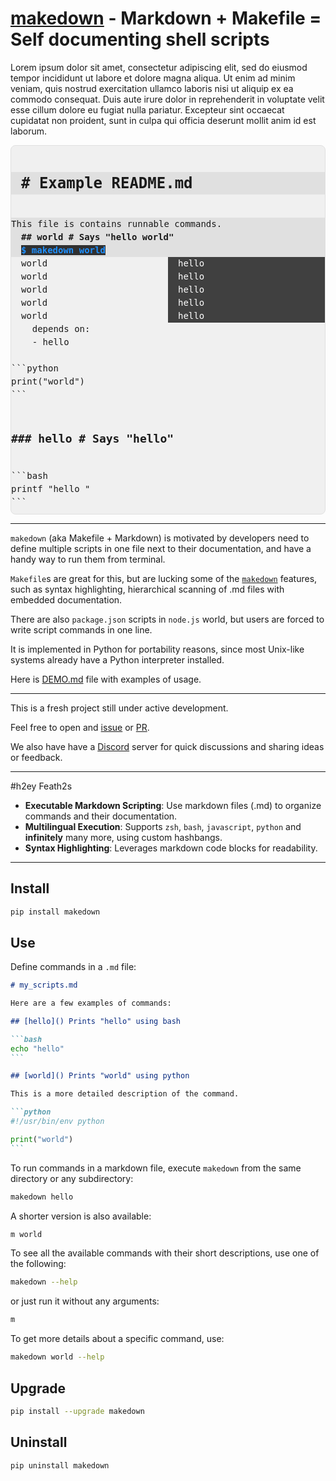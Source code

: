 # [makedown](https://makedown.dev) - Markdown + Makefile = Self documenting shell scripts

Lorem ipsum dolor sit amet, consectetur adipiscing elit, sed do eiusmod tempor incididunt ut labore et dolore magna aliqua.
Ut enim ad minim veniam, quis nostrud exercitation ullamco laboris nisi ut aliquip ex ea commodo consequat.
Duis aute irure dolor in reprehenderit in voluptate velit esse cillum dolore eu fugiat nulla pariatur.
Excepteur sint occaecat cupidatat non proident, sunt in culpa qui officia deserunt mollit anim id est laborum.

<!--
    adsf
    asdf
    asdf
    asdf
    asdf
    asdf
    asdf
    adsf
    asd
    asdf
    asd
    dsaf
    adsf
    dsaf
    dfsa
-->

<!-- GENERATED START -->
<div style="
font-family: monospace;
background-color: #f0f0f0;
padding: 0.5rem 0;
border: 1px solid #e0e0e0;
border-radius: 0.5rem;
display:flex;
flex-direction: column;
line-height: 1.5;
">

<h1 style="line-height: 1.5; font-size: 1.5rem; font-weight: bold; background: #e0e0e0; padding: 0 1rem"># Example README.md</h1>
<div style="line-height: 1.5;">&nbsp;</div>
<div style="background: #e0e0e0;">This file is contains runnable commands.</div>
<div style="font-weight: bold; background: #e0e0e0; padding: 0 1rem">## world # Says "hello world"&nbsp;&nbsp;&nbsp;&nbsp;&nbsp;&nbsp;&nbsp;&nbsp;&nbsp;&nbsp;&nbsp;<span style="background: #303030"><div style="color: dodgerblue; display: inline-block">$</span> makedown world</div></div>
<div style="display: grid; grid-template-columns: 1fr 1fr;">
<div style="background: #f0f0f0; padding: 0 1rem">world</div>
<div style="background: #404040; padding: 0 1rem; padding-left: 1rem; color: white">hello</div>
</div>
<div style="display: grid; grid-template-columns: 1fr 1fr;">
<div style="background: #f0f0f0; padding: 0 1rem">world</div>
<div style="background: #404040; padding: 0 1rem; padding-left: 1rem; color: white">hello</div>
</div>
<div style="display: grid; grid-template-columns: 1fr 1fr;">
<div style="background: #f0f0f0; padding: 0 1rem">world</div>
<div style="background: #404040; padding: 0 1rem; padding-left: 1rem; color: white">hello</div>
</div>
<div style="display: grid; grid-template-columns: 1fr 1fr;">
<div style="background: #f0f0f0; padding: 0 1rem">world</div>
<div style="background: #404040; padding: 0 1rem; padding-left: 1rem; color: white">hello</div>
</div>
<div style="display: grid; grid-template-columns: 1fr 1fr;">
<div style="background: #f0f0f0; padding: 0 1rem">world</div>
<div style="background: #404040; padding: 0 1rem; padding-left: 1rem; color: white">hello</div>
</div>
<div>&nbsp;&nbsp;&nbsp;&nbsp;depends on:</div>
<div>&nbsp;&nbsp;&nbsp;&nbsp;- hello</div>
<div>&nbsp;</div>
<div>```python</div>
<div>print("world")</div>
<div>```</div>
<div>&nbsp;</div>
<h2 style="font-size: 1.125rem; font-weight: bold;">### hello # Says "hello"</h2>
<div>&nbsp;</div>
<div>```bash</div>
<div>printf "hello "</div>
<div>```</div>
</div>
<!-- GENERATED END -->

---

`makedown` (aka Makefile + Markdown) is motivated by developers need to define
multiple scripts in one file next to their documentation, and have a handy way
to run them from terminal.

`Makefile`s are great for this, but are lucking some of the
[`makedown`](https://github.com/tzador/makedown) features, such as syntax
highlighting, hierarchical scanning of .md files with embedded documentation.

There are also `package.json` scripts in `node.js` world, but users are forced
to write script commands in one line.

It is implemented in Python for portability reasons, since most Unix-like
systems already have a Python interpreter installed.

Here is [DEMO.md](./DEMO.md) file with examples of usage.

---

This is a fresh project still under active development.

Feel free to open and [issue](https://github.com/tzador/makedown/issues) or
[PR](https://github.com/tzador/makedown/pulls).

We also have have a [Discord](https://discord.gg/Gcr9H897zD) server for quick
discussions and sharing ideas or feedback.

---

#h2ey Feath2s

- **Executable Markdown Scripting**: Use markdown files (.md) to organize
  commands and their documentation.
- **Multilingual Execution**: Supports `zsh`, `bash`, `javascript`, `python` and
  **infinitely** many more, using custom hashbangs.
- **Syntax Highlighting**: Leverages markdown code blocks for readability.

---

## Install

```bash
pip install makedown
```

## Use

Define commands in a `.md` file:

````markdown
# my_scripts.md

Here are a few examples of commands:

## [hello]() Prints "hello" using bash

```bash
echo "hello"
```

## [world]() Prints "world" using python

This is a more detailed description of the command.

```python
#!/usr/bin/env python

print("world")
```
````

To run commands in a markdown file, execute `makedown` from the same directory
or any subdirectory:

```bash
makedown hello
```

A shorter version is also available:

```bash
m world
```

To see all the available commands with their short descriptions, use one of the
following:

```bash
makedown --help
```

or just run it without any arguments:

```bash
m
```

To get more details about a specific command, use:

```bash
makedown world --help
```

## Upgrade

```bash
pip install --upgrade makedown
```

## Uninstall

```bash
pip uninstall makedown
```
